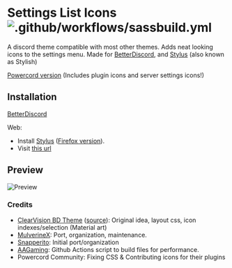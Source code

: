 # Settings List Icons ![.github/workflows/sassbuild.yml](https://github.com/MulverineX/legacy-settings-icons/workflows/.github/workflows/sassbuild.yml/badge.svg?branch=main&event=push)
A discord theme compatible with most other themes. Adds neat looking icons to the settings menu. Made for [BetterDiscord](https://rauenzi.github.io/BetterDiscordApp/), and [Stylus](https://add0n.com/stylus.html) (also known as Stylish)

[Powercord version](https://github.com/Snapperito/Settings-Icons) (Includes plugin icons and server settings icons!)

## Installation
[BetterDiscord](https://betterdiscord.net/ghdl?id=3396)

Web:
- Install [Stylus](https://chrome.google.com/webstore/detail/stylus/clngdbkpkpeebahjckkjfobafhncgmne?hl=en) ([Firefox version](https://addons.mozilla.org/en-US/firefox/addon/styl-us/)).
- Visit [this url](https://mulverinex.github.io/legacy-settings-icons/settings_icons.user.css)


## Preview
![Preview](https://cdn.discordapp.com/attachments/755015869914152981/763564440401608735/unknown.png)


### Credits
- [ClearVision BD Theme](https://clearvision.gitlab.io/) ([source](https://github.com/ClearVision/ClearVision-v6/blob/master/src/settings/icons.scss)): Original idea, layout css, icon indexes/selection (Material art)
- [MulverineX](https://github.com/MulverineX): Port, organization, maintenance.
- [Snapperito](https://github.com/Snapperito): Initial port/organization
- [AAGaming](https://github.com/ADoesGit): Github Actions script to build files for performance.
- Powercord Community: Fixing CSS & Contributing icons for their plugins
